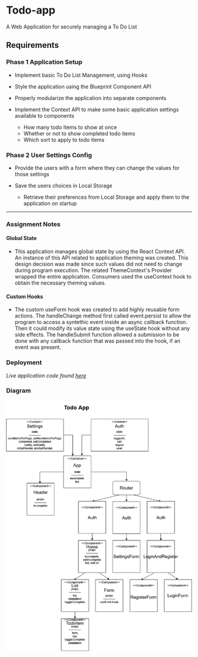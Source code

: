 # Todo-app

A Web Application for securely managing a To Do List

## Requirements

### Phase 1 Application Setup

* Implement basic To Do List Management, using Hooks

* Style the application using the Blueprint Component API

* Properly modularize the application into separate components

* Implement the Context API to make some basic application settings available to components
  * How many todo Items to show at once
  * Whether or not to show completed todo items
  * Which sort to apply to todo items

### Phase 2 User Settings Config

* Provide the users with a form where they can change the values for those settings

* Save the users choices in Local Storage
  * Retrieve their preferences from Local Storage and apply them to the application on startup

------------

### Assignment Notes

#### Global State

* This application manages global state by using the React Context API. An instance of this API related to application theming was created. This design decision was made since such values did not need to change during program execution. The related ThemeContext's Provider wrapped the entire application. Consumers used the useContext hook to obtain the necessary theming values.

#### Custom Hooks

* The custom useForm hook was created to add highly reusable form actions. The handleChange method first called event.persist to allow the program to access a syntethic event inside an async callback function. Then it could modify its value state using the useState hook without any side effects. The handleSubmit function allowed a submission to be done with any callback function that was passed into the hook, if an event was present.

### Deployment

  _Live application code found [here](https://beers15.github.io/todo-app/)_

### Diagram

![diagram](./todoApp.png)
